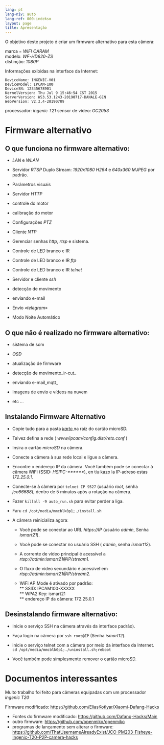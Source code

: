 ```yaml
---
lang: pt
lang-niv: auto
lang-ref: 000-indekso
layout: page
title: Apresentação
---
```


O objetivo deste projeto é criar um firmware alternativo para esta câmera: 

marca = _WIFI CARAM_  
modelo: _WF-HD820-ZS_  
distinção: _1080P_

Informações exibidas na interface da Internet:
```
DeviceName: INGENIC-V01
DeviceModel: IPCAM-100
DeviceSN: 12345678901
KernelVersion: Thu Jul 9 15:46:54 CST 2015
ServerVersion: WS3.53.1243-20190717-DANALE-GEN
WebVersion: V2.3.4-20190709
```

processador: _ingenic T21_
sensor de vídeo: _GC2053_

# Firmware alternativo

## O que funciona no firmware alternativo:

* _LAN_   e   _WLAN_  


* Servidor   _RTSP_   Duplo Stream:   _1920x1080 H264_   e   _640x360 MJPEG_   por padrão.  


* Parâmetros visuais


* Servidor   _HTTP_  


* controle do motor


* calibração do motor


* Configurações   _PTZ_  


* Cliente   _NTP_  


* Gerenciar senhas   _http_,   _rtsp_   e sistema.  


* Controle de LED branco e IR  


* Controle de LED branco e IR   _ftp_ 


* Controle de LED branco e IR   _telnet_ 


* Servidor e cliente   _ssh_  


* detecção de movimento


* enviando e-mail


* Envio   _«telegram»_  


* Modo Noite Automático  



## O que não é realizado no firmware alternativo:

* sistema de som


* _OSD_


* atualização de firmware


* detecção de movimento_ir-cut_


* enviando e-mail_mqtt_


* Imagens de envio e vídeos na nuvem  


* etc ...



## Instalando Firmware Alternativo

* Copie tudo para a pasta [ _karto_ ](https://github.com/jmichault/ipcam-100/tree/master/karto) na raiz do cartão microSD.


* Talvez defina a rede ( _www/ipcam/config.dist/reto.conf_ )


* Insira o cartão   _microSD_   na câmera.  


* Conecte a câmera à sua rede local e ligue a câmera.


* Encontre o endereço IP da câmera. Você também pode se conectar à câmera WiFi (SSID: _HSIPC-******_), en tiu kazo la IP-adreso estas _172.25.0.1_.


* Conecte-se à câmera por `telnet IP 9527` (usuário _root_, senha _jco66688_), dentro de 5 minutos após a rotação na câmera.


* Fazer `killall -9 auto_run.sh` para evitar perder a liga.


* Faru `cd /opt/media/mmcblk0p1;./install.sh`


* A câmera reinicializa agora:  


    * Você pode se conectar ao URL _https://IP_ (usuário _admin_, Senha _ismart21_).


    * Você pode se conectar no usuário SSH ( _admin_, senha _ismart12_).


    * A corrente de vídeo principal é acessível a  _rtsp://admin:ismart21@IP/stream1_. 


    * O fluxo de vídeo secundário é acessível em  _rtsp://admin:ismart21@IP/stream2_. 


    *   WiFi AP Mode é ativado por padrão:  
      **   SSID: IPCAM100-XXXXX  
      **   WPA2 Key: ismart21  
      **   endereço IP da câmera: 172.25.0.1  

## Desinstalando firmware alternativo:

* Inicie o serviço SSH na câmera através da interface padrão).


* Faça login na câmera por `ssh root@IP` (Senha _ismart12_).


* inicie o serviço telnet com a câmera por meio da interface da Internet. `cd /opt/media/mmcblk0p1;./uninstall.sh;reboot`



* Você também pode simplesmente remover o cartão microSD.



# Documentos interessantes

Muito trabalho foi feito para câmeras equipadas com um processador   _ingenic T20_   
  
 Firmware modificado:   <https://github.com/EliasKotlyar/Xiaomi-Dafang-Hacks>  
  *   Fontes do firmware modificado:   <https://github.com/Dafang-Hacks/Main>  
  *   outro firmware:   <https://github.com/openmiko/openmiko>  
  *   programas de lançamento sem alterar o firmware:   <https://github.com/ThatUsernameAlreadyExist/JCO-PM203-Fisheye-Ingenic-T20-P2P-camera-hacks>  

